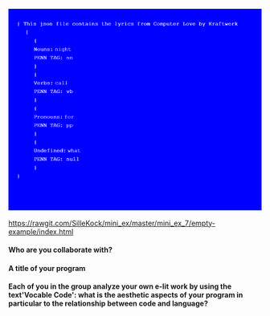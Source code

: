 ![ScreenShot](Mini_ex7_scr.png)

https://rawgit.com/SilleKock/mini_ex/master/mini_ex_7/empty-example/index.html


#### Who are you collaborate with?


#### A title of your program

#### Each of you in the group analyze your own e-lit work by using the text'Vocable Code': what is the aesthetic aspects of your program in particular to the relationship between code and language?
